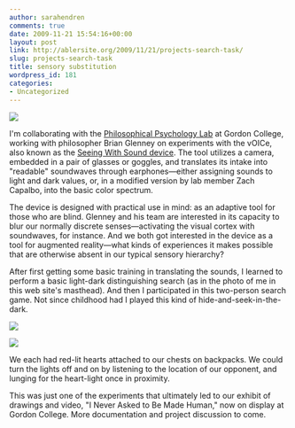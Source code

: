 ```yaml
---
author: sarahendren
comments: true
date: 2009-11-21 15:54:16+00:00
layout: post
link: http://ablersite.org/2009/11/21/projects-search-task/
slug: projects-search-task
title: sensory substitution
wordpress_id: 181
categories:
- Uncategorized
---
```


[![](http://ablersite.files.wordpress.com/2009/11/searchtask1.jpg?w=1024)](http://ablersite.files.wordpress.com/2009/11/searchtask1.jpg)

I'm collaborating with the [Philosophical Psychology Lab](http://ppl.gordon.edu/) at Gordon College, working with philosopher Brian Glenney on experiments with the vOICe, also known as the [Seeing With Sound device](http://www.seeingwithsound.com/). The tool utilizes a camera, embedded in a pair of glasses or goggles, and translates its intake into "readable" soundwaves through earphones—either assigning sounds to light and dark values, or, in a modified version by lab member Zach Capalbo, into the basic color spectrum.

The device is designed with practical use in mind: as an adaptive tool for those who are blind. Glenney and his team are interested in its capacity to blur our normally discrete senses—activating the visual cortex with soundwaves, for instance. And we both got interested in the device as a tool for augmented reality—what kinds of experiences it makes possible that are otherwise absent in our typical sensory hierarchy?

After first getting some basic training in translating the sounds, I learned to perform a basic light-dark distinguishing search (as in the photo of me in this web site's masthead). And then I participated in this two-person search game. Not since childhood had I played this kind of hide-and-seek-in-the-dark.

[![](http://ablersite.files.wordpress.com/2009/11/searchtask2-2.jpg)](http://ablersite.files.wordpress.com/2009/11/searchtask2-2.jpg)

[![](http://ablersite.files.wordpress.com/2009/11/searchtask2-3.jpg)](http://ablersite.files.wordpress.com/2009/11/searchtask2-3.jpg)

We each had red-lit hearts attached to our chests on backpacks. We could turn the lights off and on by listening to the location of our opponent, and lunging for the heart-light once in proximity.

This was just one of the experiments that ultimately led to our exhibit of drawings and video, "I Never Asked to Be Made Human," now on display at Gordon College. More documentation and project discussion to come.
